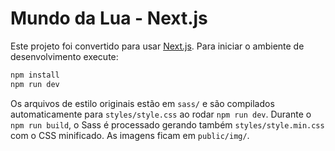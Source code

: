 # Mundo da Lua - Next.js

Este projeto foi convertido para usar [Next.js](https://nextjs.org/). Para iniciar o ambiente de desenvolvimento execute:

```bash
npm install
npm run dev
```

Os arquivos de estilo originais estão em `sass/` e são compilados
automaticamente para `styles/style.css` ao rodar `npm run dev`.
Durante o `npm run build`, o Sass é processado gerando também
`styles/style.min.css` com o CSS minificado. As imagens ficam em
`public/img/`.
